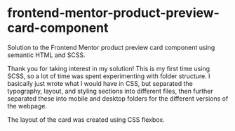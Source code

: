# frontend-mentor-product-preview-card-component
Solution to the Frontend Mentor product preview card component using semantic HTML and SCSS.

Thank you for taking interest in my solution! This is my first time using SCSS, so a lot of time was spent experimenting with folder structure. I basically just wrote what I would have in CSS, but separated the typography, layout, and styling sections into different files, then further separated these into mobile and desktop folders for the different versions of the webpage.

The layout of the card was created using CSS flexbox.
